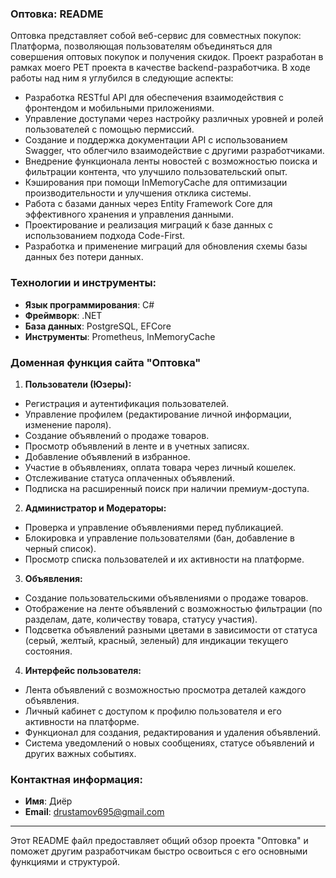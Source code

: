 ### Оптовка: README

Оптовка представляет собой веб-сервис для совместных покупок: Платформа, позволяющая пользователям объединяться для совершения оптовых покупок и получения скидок. Проект разработан в рамках моего PET проекта в качестве backend-разработчика. В ходе работы над ним я углубился в следующие аспекты:
- Разработка RESTful API для обеспечения взаимодействия с фронтендом и мобильными приложениями.
- Управление доступами через настройку различных уровней и ролей пользователей с помощью пермиссий.
- Создание и поддержка документации API с использованием Swagger, что облегчило взаимодействие с другими разработчиками.
- Внедрение функционала ленты новостей с возможностью поиска и фильтрации контента, что улучшило пользовательский опыт.
- Кэширования при помощи InMemoryCache для оптимизации производительности и улучшения отклика системы.
- Работа с базами данных через Entity Framework Core для эффективного хранения и управления данными.
- Проектирование и реализация миграций к базе данных с использованием подхода Code-First.
- Разработка и применение миграций для обновления схемы базы данных без потери данных.

### Технологии и инструменты:

- **Язык программирования**: C#
- **Фреймворк**: .NET
- **База данных**: PostgreSQL, EFCore
- **Инструменты**: Prometheus, InMemoryCache

### Доменная функция сайта "Оптовка"

1. **Пользователи (Юзеры):**
- Регистрация и аутентификация пользователей.
- Управление профилем (редактирование личной информации, изменение пароля).
- Создание объявлений о продаже товаров.
- Просмотр объявлений в ленте и в учетных записях.
- Добавление объявлений в избранное.
- Участие в объявлениях, оплата товара через личный кошелек.
- Отслеживание статуса оплаченных объявлений.
- Подписка на расширенный поиск при наличии премиум-доступа.

2. **Администратор и Модераторы:**
- Проверка и управление объявлениями перед публикацией.
- Блокировка и управление пользователями (бан, добавление в черный список).
- Просмотр списка пользователей и их активности на платформе.

3. **Объявления:**
- Создание пользовательскими объявлениями о продаже товаров.
- Отображение на ленте объявлений с возможностью фильтрации (по разделам, дате, количеству товара, статусу участия).
- Подсветка объявлений разными цветами в зависимости от статуса (серый, желтый, красный, зеленый) для индикации текущего состояния.

4. **Интерфейс пользователя:**
- Лента объявлений с возможностью просмотра деталей каждого объявления.
- Личный кабинет с доступом к профилю пользователя и его активности на платформе.
- Функционал для создания, редактирования и удаления объявлений.
- Система уведомлений о новых сообщениях, статусе объявлений и других важных событиях.

### Контактная информация:

- **Имя**: Диёр
- **Email**: drustamov695@gmail.com

---

Этот README файл предоставляет общий обзор проекта "Оптовка" и поможет другим разработчикам быстро освоиться с его основными функциями и структурой.